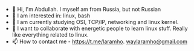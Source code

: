 - 👋 Hi, I'm Abdullah. I myself am from Russia, but not Russian
- 👀 I am interested in: linux, bash
- 🌱 I am currently studying OSI, TCP/IP, networking and linux kernel.
- 💞️ I want to collaborate with energetic people to learn linux stuff. Really like everything related to linux.
- 📫 How to contact me - https://t.me/laramho. waylaramho@gmail.com

